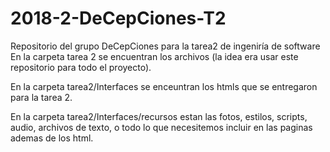 # 2018-2-DeCepCiones-T2

Repositorio del grupo DeCepCiones para la tarea2 de ingeniría de software
En la carpeta tarea 2 se encuentran los archivos (la idea era usar este repositorio para todo el proyecto).

En la carpeta tarea2/Interfaces se enceuntran los htmls que se entregaron para la tarea 2.

En la carpeta tarea2/Interfaces/recursos estan las fotos, estilos, scripts, audio, archivos de texto, o todo lo que necesitemos
incluir en las paginas ademas de los html.

